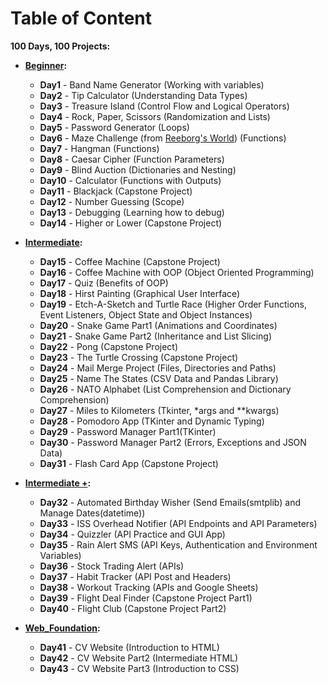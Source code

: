 # Table of Content

**100 Days, 100 Projects:**

* **[Beginner](https://github.com/whzd/ff-learn/tree/main/python/100%20Days%20of%20Code/Beginner):**
    * **Day1**   - Band Name Generator (Working with variables)
    * **Day2**   - Tip Calculator (Understanding Data Types)
    * **Day3**   - Treasure Island (Control Flow and Logical Operators)
    * **Day4**   - Rock, Paper, Scissors (Randomization and Lists)
    * **Day5**   - Password Generator (Loops)
    * **Day6**   - Maze Challenge (from [Reeborg's World](https://reeborg.ca/index_en.html)) (Functions)
    * **Day7**   - Hangman (Functions)
    * **Day8**   - Caesar Cipher (Function Parameters)
    * **Day9**   - Blind Auction (Dictionaries and Nesting)
    * **Day10**  - Calculator (Functions with Outputs)
    * **Day11**  - Blackjack (Capstone Project)
    * **Day12**  - Number Guessing (Scope)
    * **Day13**  - Debugging (Learning how to debug)
    * **Day14**  - Higher or Lower (Capstone Project)

* **[Intermediate](https://github.com/whzd/ff-learn/tree/main/python/100%20Days%20of%20Code/Intermediate):**
    * **Day15**  - Coffee Machine (Capstone Project)
    * **Day16**  - Coffee Machine with OOP (Object Oriented Programming)
    * **Day17**  - Quiz (Benefits of OOP)
    * **Day18**  - Hirst Painting (Graphical User Interface)
    * **Day19**  - Etch-A-Sketch and Turtle Race (Higher Order Functions, Event Listeners, Object State and Object Instances)
    * **Day20**  - Snake Game Part1 (Animations and Coordinates)
    * **Day21**  - Snake Game Part2 (Inheritance and List Slicing)
    * **Day22**  - Pong (Capstone Project)
    * **Day23**  - The Turtle Crossing (Capstone Project)
    * **Day24**  - Mail Merge Project (Files, Directories and Paths)
    * **Day25**  - Name The States (CSV Data and Pandas Library)
    * **Day26**  - NATO Alphabet (List Comprehension and Dictionary Comprehension)
    * **Day27**  - Miles to Kilometers (Tkinter, *args and **kwargs)
    * **Day28**  - Pomodoro App (TKinter and Dynamic Typing)
    * **Day29**  - Password Manager Part1(TKinter)
    * **Day30**  - Password Manager Part2 (Errors, Exceptions and JSON Data)
    * **Day31**  - Flash Card App (Capstone Project)

* **[Intermediate +](https://github.com/whzd/ff-learn/tree/main/python/100%20Days%20of%20Code/Intermediate%20%2B):**
    * **Day32**  - Automated Birthday Wisher (Send Emails(smtplib) and Manage Dates(datetime))
    * **Day33**  - ISS Overhead Notifier (API Endpoints and API Parameters)
    * **Day34**  - Quizzler (API Practice and GUI App)
    * **Day35**  - Rain Alert SMS (API Keys, Authentication and Environment Variables)
    * **Day36**  - Stock Trading Alert (APIs)
    * **Day37**  - Habit Tracker (API Post and Headers)
    * **Day38**  - Workout Tracking (APIs and Google Sheets)
    * **Day39**  - Flight Deal Finder (Capstone Project Part1)
    * **Day40**  - Flight Club (Capstone Project Part2)

* **[Web_Foundation]():**
    * **Day41**  - CV Website (Introduction to HTML)
    * **Day42**  - CV Website Part2 (Intermediate HTML)
    * **Day43**  - CV Website Part3 (Introduction to CSS)
